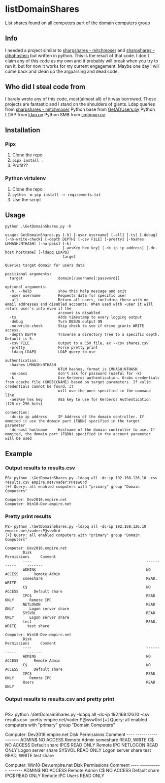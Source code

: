 # listDomainShares
List shares found on all computers part of the domain computers group

## Info
I needed a project similar to [sharpshares - mitchmoser](https://github.com/mitchmoser/SharpShares) and [sharpshares - djhohnstein](https://github.com/djhohnstein/SharpShares) but written in python. This is the result of that code. I don't claim any of this code as my own and it probably will break when you try to run it, but for now it works for my current engagement. Maybe one day I will come back and clean up the argparsing and dead code.

## Who did I steal code from
I barely wrote any of this code, most(almost all) of it was borrowed. These projects are fantastic and I stand on the shoulders of giants. 
Ldap queries from [sharpshares - mitchmoser](https://github.com/mitchmoser/SharpShares)
Python base from [GetADUsers.py](https://github.com/SecureAuthCorp/impacket/blob/master/examples/GetADUsers.py)
Python LDAP from [ldap.py](https://github.com/SecureAuthCorp/impacket/blob/master/impacket/ldap/ldap.py)
Python SMB from  [smbmap.py](https://github.com/ShawnDEvans/smbmap)

## Installation
### Pipx
1. Clone the repo
2. `pipx install .`
3. Profit??

### Python virtulenv
1. Clone the repo
2. `python -m pip install -r reqirements.txt`
3. Use the script

## Usage
```
python .\GetDomainShares.py -h

usage: GetDomainShares.py [-h] [-user username] [-all] [-ts] [-debug] [-no-write-check] [-depth DEPTH] [-csv FILE] [-pretty] [-hashes LMHASH:NTHASH] [-no-pass] [-k]
                          [-aesKey hex key] [-dc-ip ip address] [-dc-host hostname] [-ldapq LDAPQ]
                          target

Queries target domain for users data

positional arguments:
  target                domain[/username[:password]]

optional arguments:
  -h, --help            show this help message and exit
  -user username        Requests data for specific user
  -all                  Return all users, including those with no email addresses and disabled accounts. When used with -user it will return user's info even if the
                        account is disabled
  -ts                   Adds timestamp to every logging output
  -debug                Turn DEBUG output ON
  -no-write-check       Skip check to see if drive grants WRITE access.
  -depth DEPTH          Traverse a directory tree to a specific depth. Default is 5.
  -csv FILE             Output to a CSV file, ex --csv shares.csv
  -pretty               Force pretty print
  -ldapq LDAPQ          LDAP query to use

authentication:
  -hashes LMHASH:NTHASH
                        NTLM hashes, format is LMHASH:NTHASH
  -no-pass              don't ask for password (useful for -k)
  -k                    Use Kerberos authentication. Grabs credentials from ccache file (KRB5CCNAME) based on target parameters. If valid credentials cannot be found, it
                        will use the ones specified in the command line
  -aesKey hex key       AES key to use for Kerberos Authentication (128 or 256 bits)

connection:
  -dc-ip ip address     IP Address of the domain controller. If ommited it use the domain part (FQDN) specified in the target parameter
  -dc-host hostname     Hostname of the domain controller to use. If ommited, the domain part (FQDN) specified in the account parameter will be used
```

## Example
### Output results to results.csv
```
PS> python .\GetDomainShares.py -ldapq all -dc-ip 192.168.126.10 -csv results.csv empire.net/vader:P@ssw0rd
[+] Query: all enabled computers with "primary" group "Domain Computers"

Computer: Dev2016.empire.net
Computer: Win10-Dev.empire.net
```

### Pretty print results
```
PS> python .\GetDomainShares.py -ldapq all -dc-ip 192.168.126.10 empire.net/vader:P@ssw0rd
[+] Query: all enabled computers with "primary" group "Domain Computers"

Computer: Dev2016.empire.net
        Disk                                                    Permissions     Comment
        ----                                                    -----------     -------
        ADMIN$                                                  NO ACCESS       Remote Admin
        someshare                                               READ, WRITE
        C$                                                      NO ACCESS       Default share
        IPC$                                                    READ ONLY       Remote IPC
        NETLOGON                                                READ ONLY       Logon server share
        SYSVOL                                                  READ ONLY       Logon server share
        test                                                    READ, WRITE     test share

Computer: Win10-Dev.empire.net
        Disk                                                    Permissions     Comment
        ----                                                    -----------     -------
        ADMIN$                                                  NO ACCESS       Remote Admin
        C$                                                      NO ACCESS       Default share
        IPC$                                                    READ ONLY       Remote IPC
        Users                                                   READ ONLY
```

### Output results to results.csv and pretty print
```
```
PS> python .\GetDomainShares.py -ldapq all -dc-ip 192.168.126.10 -csv results.csv -pretty empire.net/vader:P@ssw0rd
[+] Query: all enabled computers with "primary" group "Domain Computers"

Computer: Dev2016.empire.net
        Disk                                                    Permissions     Comment
        ----                                                    -----------     -------
        ADMIN$                                                  NO ACCESS       Remote Admin
        someshare                                               READ, WRITE
        C$                                                      NO ACCESS       Default share
        IPC$                                                    READ ONLY       Remote IPC
        NETLOGON                                                READ ONLY       Logon server share
        SYSVOL                                                  READ ONLY       Logon server share
        test                                                    READ, WRITE     test share

Computer: Win10-Dev.empire.net
        Disk                                                    Permissions     Comment
        ----                                                    -----------     -------
        ADMIN$                                                  NO ACCESS       Remote Admin
        C$                                                      NO ACCESS       Default share
        IPC$                                                    READ ONLY       Remote IPC
        Users                                                   READ ONLY
```
```